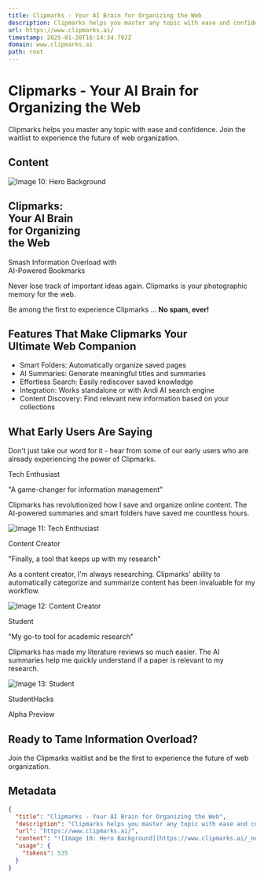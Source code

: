 ```yaml
---
title: Clipmarks - Your AI Brain for Organizing the Web
description: Clipmarks helps you master any topic with ease and confidence. Join the waitlist to experience the future of web organization.
url: https://www.clipmarks.ai/
timestamp: 2025-01-20T16:14:34.792Z
domain: www.clipmarks.ai
path: root
---
```


# Clipmarks - Your AI Brain for Organizing the Web


Clipmarks helps you master any topic with ease and confidence. Join the waitlist to experience the future of web organization.


## Content

![Image 10: Hero Background](https://www.clipmarks.ai/_next/image?url=%2F_next%2Fstatic%2Fmedia%2Fclipmarks-hero-sparkles.686d22df.png&w=3840&q=100)

Clipmarks:  
Your AI Brain  
for Organizing  
the Web
-----------------------------------------------------

Smash Information Overload with  
AI-Powered Bookmarks

Never lose track of important ideas again. Clipmarks is your photographic memory for the web.

Be among the first to experience Clipmarks ... **No spam, ever!**

Features That Make Clipmarks Your  
Ultimate Web Companion
----------------------------------------------------------

*   Smart Folders: Automatically organize saved pages
*   AI Summaries: Generate meaningful titles and summaries
*   Effortless Search: Easily rediscover saved knowledge
*   Integration: Works standalone or with Andi AI search engine
*   Content Discovery: Find relevant new information based on your collections

What Early Users Are Saying
---------------------------

Don't just take our word for it - hear from some of our early users who are already experiencing the power of Clipmarks.

Tech Enthusiast

"A game-changer for information management"

Clipmarks has revolutionized how I save and organize online content. The AI-powered summaries and smart folders have saved me countless hours.

![Image 11: Tech Enthusiast](https://www.clipmarks.ai/_next/image?url=%2F_next%2Fstatic%2Fmedia%2Ftech-enthusiast.4ef4b31c.png&w=640&q=75)

Content Creator

"Finally, a tool that keeps up with my research"

As a content creator, I'm always researching. Clipmarks' ability to automatically categorize and summarize content has been invaluable for my workflow.

![Image 12: Content Creator](https://www.clipmarks.ai/_next/image?url=%2F_next%2Fstatic%2Fmedia%2Fcontent-creator.ad390874.png&w=640&q=75)

Student

"My go-to tool for academic research"

Clipmarks has made my literature reviews so much easier. The AI summaries help me quickly understand if a paper is relevant to my research.

![Image 13: Student](https://www.clipmarks.ai/_next/image?url=%2F_next%2Fstatic%2Fmedia%2Fstudent.60e046a3.png&w=640&q=75)

StudentHacks

Alpha Preview

Ready to Tame Information Overload?
-----------------------------------

Join the Clipmarks waitlist and be the first to experience the future of web organization.

## Metadata

```json
{
  "title": "Clipmarks - Your AI Brain for Organizing the Web",
  "description": "Clipmarks helps you master any topic with ease and confidence. Join the waitlist to experience the future of web organization.",
  "url": "https://www.clipmarks.ai/",
  "content": "![Image 10: Hero Background](https://www.clipmarks.ai/_next/image?url=%2F_next%2Fstatic%2Fmedia%2Fclipmarks-hero-sparkles.686d22df.png&w=3840&q=100)\n\nClipmarks:  \nYour AI Brain  \nfor Organizing  \nthe Web\n-----------------------------------------------------\n\nSmash Information Overload with  \nAI-Powered Bookmarks\n\nNever lose track of important ideas again. Clipmarks is your photographic memory for the web.\n\nBe among the first to experience Clipmarks ... **No spam, ever!**\n\nFeatures That Make Clipmarks Your  \nUltimate Web Companion\n----------------------------------------------------------\n\n*   Smart Folders: Automatically organize saved pages\n*   AI Summaries: Generate meaningful titles and summaries\n*   Effortless Search: Easily rediscover saved knowledge\n*   Integration: Works standalone or with Andi AI search engine\n*   Content Discovery: Find relevant new information based on your collections\n\nWhat Early Users Are Saying\n---------------------------\n\nDon't just take our word for it - hear from some of our early users who are already experiencing the power of Clipmarks.\n\nTech Enthusiast\n\n\"A game-changer for information management\"\n\nClipmarks has revolutionized how I save and organize online content. The AI-powered summaries and smart folders have saved me countless hours.\n\n![Image 11: Tech Enthusiast](https://www.clipmarks.ai/_next/image?url=%2F_next%2Fstatic%2Fmedia%2Ftech-enthusiast.4ef4b31c.png&w=640&q=75)\n\nContent Creator\n\n\"Finally, a tool that keeps up with my research\"\n\nAs a content creator, I'm always researching. Clipmarks' ability to automatically categorize and summarize content has been invaluable for my workflow.\n\n![Image 12: Content Creator](https://www.clipmarks.ai/_next/image?url=%2F_next%2Fstatic%2Fmedia%2Fcontent-creator.ad390874.png&w=640&q=75)\n\nStudent\n\n\"My go-to tool for academic research\"\n\nClipmarks has made my literature reviews so much easier. The AI summaries help me quickly understand if a paper is relevant to my research.\n\n![Image 13: Student](https://www.clipmarks.ai/_next/image?url=%2F_next%2Fstatic%2Fmedia%2Fstudent.60e046a3.png&w=640&q=75)\n\nStudentHacks\n\nAlpha Preview\n\nReady to Tame Information Overload?\n-----------------------------------\n\nJoin the Clipmarks waitlist and be the first to experience the future of web organization.",
  "usage": {
    "tokens": 535
  }
}
```
